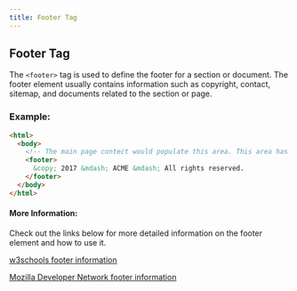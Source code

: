 ```yaml
---
title: Footer Tag
---
```

## Footer Tag

The `<footer>` tag is used to define the footer for a section or document. The footer element usually contains information such as copyright, contact, sitemap, and documents related to the section or page.

### Example:

```html
<html>
  <body>
    <!-- The main page contect would populate this area. This area has been left blank for the purpose of demonstrating the footer use. -->
    <footer>
      &copy; 2017 &mdash; ACME &mdash; All rights reserved.
    </footer>
  </body>
</html>
```

#### More Information:

Check out the links below for more detailed information on the footer element and how to use it.

<a href="https://www.w3schools.com/tags/tag_footer.asp" target="_blank">w3schools footer information</a>

<a href="https://developer.mozilla.org/en-US/docs/Web/HTML/Element/footer" target="_blank">Mozilla Developer Network footer information</a>
